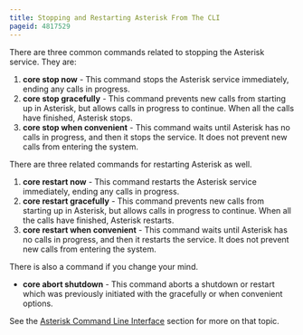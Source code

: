 ```yaml
---
title: Stopping and Restarting Asterisk From The CLI
pageid: 4817529
---
```


There are three common commands related to stopping the Asterisk service. They are:

1. **core stop now** - This command stops the Asterisk service immediately, ending any calls in progress.
2. **core stop gracefully** - This command prevents new calls from starting up in Asterisk, but allows calls in progress to continue. When all the calls have finished, Asterisk stops.
3. **core stop when convenient** - This command waits until Asterisk has no calls in progress, and then it stops the service. It does not prevent new calls from entering the system.

There are three related commands for restarting Asterisk as well.

1. **core restart now** - This command restarts the Asterisk service immediately, ending any calls in progress.
2. **core restart gracefully** - This command prevents new calls from starting up in Asterisk, but allows calls in progress to continue. When all the calls have finished, Asterisk restarts.
3. **core restart when convenient** - This command waits until Asterisk has no calls in progress, and then it restarts the service. It does not prevent new calls from entering the system.

There is also a command if you change your mind.

* **core abort shutdown** - This command aborts a shutdown or restart which was previously initiated with the gracefully or when convenient options.

See the [Asterisk Command Line Interface](/Asterisk-Command-Line-Interface) section for more on that topic.

